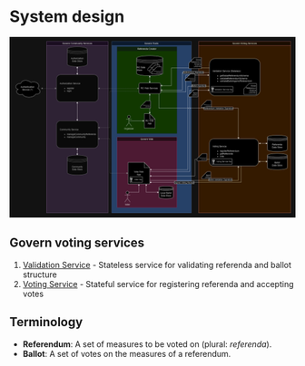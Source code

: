 # System design

![system overview diagram](resources/system_overview.png)

## Govern voting services

1. [Validation Service](./VALIDATION_SERVICE.md) - Stateless service for validating referenda and ballot structure
2. [Voting Service](./VOTING_SERVICE.md) - Stateful service for registering referenda and accepting votes

## Terminology

- **Referendum**: A set of measures to be voted on (plural: *referenda*).
- **Ballot**: A set of votes on the measures of a referendum.
